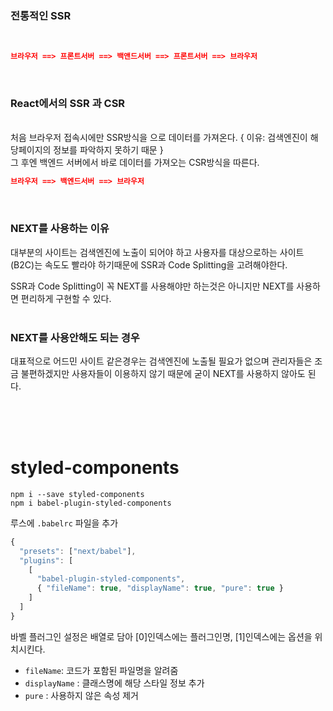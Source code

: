 ### 전통적인 SSR
<br>

~~~json
브라우저 ==> 프론트서버 ==> 백앤드서버 ==> 프론트서버 ==> 브라우저
~~~
<br>

### React에서의 SSR 과 CSR
<br>
처음 브라우저 접속시에만 SSR방식을 으로 데이터를 가져온다. { 이유: 검색엔진이 해당페이지의 정보를 파악하지 못하기 때문 }
<br>
그 후엔 백엔드 서버에서 바로 데이터를 가져오는 CSR방식을 따른다.
<br>

~~~json
브라우저 ==> 백엔드서버 ==> 브라우저
~~~
<br>

### NEXT를 사용하는 이유

대부분의 사이트는 검색엔진에 노출이 되어야 하고
사용자를 대상으로하는 사이트(B2C)는 속도도 빨라야 하기때문에 SSR과 Code Splitting을 고려해야한다.

SSR과 Code Splitting이 꼭 NEXT를 사용해야만 하는것은 아니지만 NEXT를 사용하면 편리하게 구현할 수 있다.
<br><br>

### NEXT를 사용안해도 되는 경우
대표적으로 어드민 사이트 같은경우는 검색엔진에 노출될 필요가 없으며 관리자들은 조금 불편하겠지만 사용자들이 이용하지 않기 때문에 굳이 NEXT를 사용하지 않아도 된다.

<br><br><br>
# styled-components

```
npm i --save styled-components
npm i babel-plugin-styled-components
```


루스에 `.babelrc` 파일을 추가

```js
{
  "presets": ["next/babel"],
  "plugins": [
    [
      "babel-plugin-styled-components",
      { "fileName": true, "displayName": true, "pure": true }
    ]
  ]
}
```
바벨 플러그인 설정은 배열로 담아 [0]인덱스에는 플러그인명, [1]인덱스에는 옵션을 위치시킨다.

- `fileName`: 코드가 포함된 파일명을 알려줌
- `displayName` : 클래스명에 해당 스타일 정보 추가
- `pure` : 사용하지 않은 속성 제거



